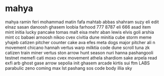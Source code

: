 # mahya
mahya
ramin
feri
mohammad
matin
fafa
mahtab
abbas
shahram
suzy
eli
edit
elnaz
sasan
danoosh
ghasem
loobia
farhood
777
8787
eli 666
asad
item
mint
initia
lucky
pancake
tomas
malt
eisa
mehr
aban
lewis
elvis
goli
arshia
mint
cc
babaei
arnoosh
nikoo
cvex
civitia
dune
minitia
cube
storm
meme
yhajeb
catizen
pitcher
counter
cake
ava
efes
meta
dogs
major
pitcher
ali n
movement
chicano
hannah
vertus
warp
milktia
code
dune
scroll
tuna
zk
catizen
train miner
vertus
ston
arrow
hunt
season
nuri
hanna
pashangooli
testnet
memefi
cati
moxo
cvex
movement
athela
shardiom
sake
arpela
read
exfi
arb
ghost gase
arrow
sepolia
init
ghasem
arcade
kirtis
sui
ftm
LABS
parabulic
zeno
coming
max
lst
pashang
sos
code
body
illia
sky
